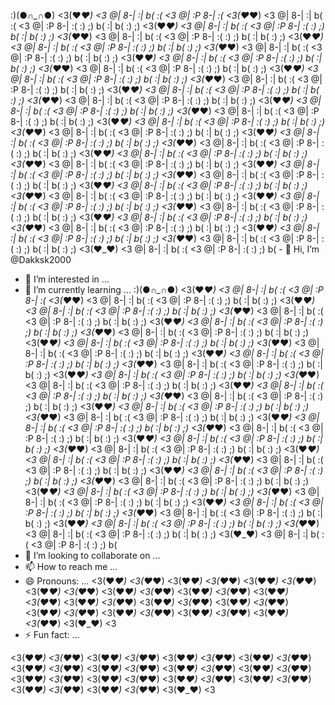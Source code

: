 :)(●*∩_∩*●) <3(♥_♥) <3 @| 8-| :| b( :( <3 @| :P 8-| :( <3(♥_♥) <3 @| 8-| :| b( :( <3 @| :P 8-| :( :) ;) b( :| b( :) ;) <3(♥_♥) <3 @| 8-| :| b( :( <3 @| :P 8-| :( :) ;) b( :| b( :) ;) <3(♥_♥) <3 @| 8-| :| b( :( <3 @| :P 8-| :( :) ;) b( :| b( :) ;) <3(♥_♥) <3 @| 8-| :| b( :( <3 @| :P 8-| :( :) ;) b( :| b( :) ;) <3(♥_♥) <3 @| 8-| :| b( :( <3 @| :P 8-| :( :) ;) b( :| b( :) ;) <3(♥_♥) <3 @| 8-| :| b( :( <3 @| :P 8-| :( :) ;) b( :| b( :) ;) <3(♥_♥) <3 @| 8-| :| b( :( <3 @| :P 8-| :( :) ;) b( :| b( :) ;) <3(♥_♥) <3 @| 8-| :| b( :( <3 @| :P 8-| :( :) ;) b( :| b( :) ;) <3(♥_♥) <3 @| 8-| :| b( :( <3 @| :P 8-| :( :) ;) b( :| b( :) ;) <3(♥_♥) <3 @| 8-| :| b( :( <3 @| :P 8-| :( :) ;) b( :| b( :) ;) <3(♥_♥) <3 @| 8-| :| b( :( <3 @| :P 8-| :( :) ;) b( :| b( :) ;) <3(♥_♥) <3 @| 8-| :| b( :( <3 @| :P 8-| :( :) ;) b( :| b( :) ;) <3(♥_♥) <3 @| 8-| :| b( :( <3 @| :P 8-| :( :) ;) b( :| b( :) ;) <3(♥_♥) <3 @| 8-| :| b( :( <3 @| :P 8-| :( :) ;) b( :| b( :) ;) <3(♥_♥) <3 @| 8-| :| b( :( <3 @| :P 8-| :( :) ;) b( :| b( :) ;) <3(♥_♥) <3 @| 8-| :| b( :( <3 @| :P 8-| :( :) ;) b( :| b( :) ;) <3(♥_♥) <3 @| 8-| :| b( :( <3 @| :P 8-| :( :) ;) b( :| b( :) ;) <3(♥_♥) <3 @| 8-| :| b( :( <3 @| :P 8-| :( :) ;) b( :| b( :) ;) <3(♥_♥) <3 @| 8-| :| b( :( <3 @| :P 8-| :( :) ;) b( :| b( :) ;) <3(♥_♥) <3 @| 8-| :| b( :( <3 @| :P 8-| :( :) ;) b( :| b( :) ;) <3(♥_♥) <3 @| 8-| :| b( :( <3 @| :P 8-| :( :) ;) b( :| b( :) ;) <3(♥_♥) <3 @| 8-| :| b( :( <3 @| :P 8-| :( :) ;) b( :| b( :) ;) <3(♥_♥) <3 @| 8-| :| b( :( <3 @| :P 8-| :( :) ;) b( :| b( :) ;) <3(♥_♥) <3 @| 8-| :| b( :( <3 @| :P 8-| :( :) ;) b( :| b( :) ;) <3(♥_♥) <3 @| 8-| :| b( :( <3 @| :P 8-| :( :) ;) b( :| b( :) ;) <3(♥_♥) <3 @| 8-| :| b( :( <3 @| :P 8-| :( :) ;) b( :| b( :) ;) <3(♥_♥) <3 @| 8-| :| b( :( <3 @| :P 8-| :( :) ;) b( :| b( :) ;) <3(♥_♥) <3 @| 8-| :| b( :( <3 @| :P 8-| :( :) ;) b( :| b( :) ;) <3(♥_♥) <3 @| 8-| :| b( :( <3 @| :P 8-| :( :) ;) b( :| b( :) ;) <3(♥_♥) <3 @| 8-| :| b( :( <3 @| :P 8-| :( :) ;) b( - 👋 Hi, I’m @Dakksk2000
- 👀 I’m interested in ...
- 🌱 I’m currently learning ... :)(●*∩_∩*●) <3(♥_♥) <3 @| 8-| :| b( :( <3 @| :P 8-| :( <3(♥_♥) <3 @| 8-| :| b( :( <3 @| :P 8-| :( :) ;) b( :| b( :) ;) <3(♥_♥) <3 @| 8-| :| b( :( <3 @| :P 8-| :( :) ;) b( :| b( :) ;) <3(♥_♥) <3 @| 8-| :| b( :( <3 @| :P 8-| :( :) ;) b( :| b( :) ;) <3(♥_♥) <3 @| 8-| :| b( :( <3 @| :P 8-| :( :) ;) b( :| b( :) ;) <3(♥_♥) <3 @| 8-| :| b( :( <3 @| :P 8-| :( :) ;) b( :| b( :) ;) <3(♥_♥) <3 @| 8-| :| b( :( <3 @| :P 8-| :( :) ;) b( :| b( :) ;) <3(♥_♥) <3 @| 8-| :| b( :( <3 @| :P 8-| :( :) ;) b( :| b( :) ;) <3(♥_♥) <3 @| 8-| :| b( :( <3 @| :P 8-| :( :) ;) b( :| b( :) ;) <3(♥_♥) <3 @| 8-| :| b( :( <3 @| :P 8-| :( :) ;) b( :| b( :) ;) <3(♥_♥) <3 @| 8-| :| b( :( <3 @| :P 8-| :( :) ;) b( :| b( :) ;) <3(♥_♥) <3 @| 8-| :| b( :( <3 @| :P 8-| :( :) ;) b( :| b( :) ;) <3(♥_♥) <3 @| 8-| :| b( :( <3 @| :P 8-| :( :) ;) b( :| b( :) ;) <3(♥_♥) <3 @| 8-| :| b( :( <3 @| :P 8-| :( :) ;) b( :| b( :) ;) <3(♥_♥) <3 @| 8-| :| b( :( <3 @| :P 8-| :( :) ;) b( :| b( :) ;) <3(♥_♥) <3 @| 8-| :| b( :( <3 @| :P 8-| :( :) ;) b( :| b( :) ;) <3(♥_♥) <3 @| 8-| :| b( :( <3 @| :P 8-| :( :) ;) b( :| b( :) ;) <3(♥_♥) <3 @| 8-| :| b( :( <3 @| :P 8-| :( :) ;) b( :| b( :) ;) <3(♥_♥) <3 @| 8-| :| b( :( <3 @| :P 8-| :( :) ;) b( :| b( :) ;) <3(♥_♥) <3 @| 8-| :| b( :( <3 @| :P 8-| :( :) ;) b( :| b( :) ;) <3(♥_♥) <3 @| 8-| :| b( :( <3 @| :P 8-| :( :) ;) b( :| b( :) ;) <3(♥_♥) <3 @| 8-| :| b( :( <3 @| :P 8-| :( :) ;) b( :| b( :) ;) <3(♥_♥) <3 @| 8-| :| b( :( <3 @| :P 8-| :( :) ;) b( :| b( :) ;) <3(♥_♥) <3 @| 8-| :| b( :( <3 @| :P 8-| :( :) ;) b( :| b( :) ;) <3(♥_♥) <3 @| 8-| :| b( :( <3 @| :P 8-| :( :) ;) b( :| b( :) ;) <3(♥_♥) <3 @| 8-| :| b( :( <3 @| :P 8-| :( :) ;) b( :| b( :) ;) <3(♥_♥) <3 @| 8-| :| b( :( <3 @| :P 8-| :( :) ;) b( :| b( :) ;) <3(♥_♥) <3 @| 8-| :| b( :( <3 @| :P 8-| :( :) ;) b( :| b( :) ;) <3(♥_♥) <3 @| 8-| :| b( :( <3 @| :P 8-| :( :) ;) b( :| b( :) ;) <3(♥_♥) <3 @| 8-| :| b( :( <3 @| :P 8-| :( :) ;) b( :| b( :) ;) <3(♥_♥) <3 @| 8-| :| b( :( <3 @| :P 8-| :( :) ;) b(
- 💞️ I’m looking to collaborate on ...
- 📫 How to reach me ...
- 😄 Pronouns: ... <3(♥_♥) <3(♥_♥) <3(♥_♥) <3(♥_♥) <3(♥_♥) <3(♥_♥) <3(♥_♥) <3(♥_♥) <3(♥_♥) <3(♥_♥) <3(♥_♥) <3(♥_♥) <3(♥_♥) <3(♥_♥) <3(♥_♥) <3(♥_♥) <3(♥_♥) <3(♥_♥) <3(♥_♥) <3(♥_♥) <3(♥_♥) <3(♥_♥) <3(♥_♥) <3(♥_♥) <3(♥_♥) <3(♥_♥) <3(♥_♥) <3(♥_♥) <3(♥_♥) <3
- ⚡ Fun fact: ...

<!--- <3(♥_♥) <3(♥_♥) <3(♥_♥) <3(♥_♥) <3(♥_♥) <3(♥_♥) <3(♥_♥) <3(♥_♥) <3(♥_♥) <3(♥_♥) <3(♥_♥) <3(♥_♥) <3(♥_♥) <3(♥_♥) <3(♥_♥) <3(♥_♥) <3(♥_♥) <3(♥_♥) <3(♥_♥) <3(♥_♥) <3(♥_♥) <3(♥_♥) <3(♥_♥) <3(♥_♥) <3(♥_♥) <3(♥_♥) <3(♥_♥) <3(♥_♥) <3(♥_♥) <3
Dakksk2000/Dakksk2000 is a ✨ special ✨ repository because its `README.md` (this file) appears on your GitHub profile.
You can click the Preview link to take a look at your changes. :)(●*∩_∩*●) :)(●*∩_∩*●) :)(●*∩_∩*●) :)(●*∩_∩*●) :)(●*∩_∩*●) :)(●*∩_∩*●) :)(●*∩_∩*●) :)(●*∩_∩*●) :)(●*∩_∩*●) :)(●*∩_∩*●) :)(●*∩_∩*●) :)(●*∩_∩*●) :)(●*∩_∩*●) :)(●*∩_∩*●) :)(●*∩_∩*●) :)(●*∩_∩*●) :)(●*∩_∩*●) :)(●*∩_∩*●) :)(●*∩_∩*●) :)(●*∩_∩*●) :)(●*∩_∩*●) :)(●*∩_∩*●) :)(●*∩_∩*●) :)(●*∩_∩*●) :)(●*∩_∩*●) :)(●*∩_∩*●) :)(●*∩_∩*●) :)
--->
<3(♥_♥) <3(♥_♥) <3(♥_♥) <3(♥_♥) <3(♥_♥) <3(♥_♥) <3(♥_♥) <3(♥_♥) <3(♥_♥) <3(♥_♥) <3(♥_♥) <3(♥_♥) <3(♥_♥) <3(♥_♥) <3(♥_♥) <3(♥_♥) <3(♥_♥) <3(♥_♥) <3(♥_♥) <3(♥_♥) <3(♥_♥) <3(♥_♥) <3(♥_♥) <3(♥_♥) <3(♥_♥) <3(♥_♥) <3(♥_♥) <3(♥_♥) <3(♥_♥) <3
